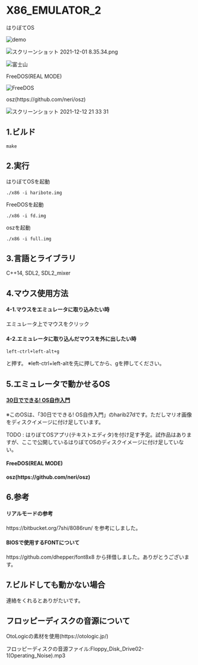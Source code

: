# X86_EMULATOR_2


<p>はりぼてOS</p>

![demo](https://user-images.githubusercontent.com/61189782/144729289-fe16a09d-d5dd-4b7d-8583-3b19e9381b3d.gif)

![スクリーンショット 2021-12-01 8.35.34.png](https://qiita-image-store.s3.ap-northeast-1.amazonaws.com/0/373549/39b0e3eb-4877-4f96-b63b-30673e38221f.png)

![富士山](https://user-images.githubusercontent.com/61189782/143998297-d17dd067-b59a-4762-8bde-caebc8ca174b.png)

<p>FreeDOS(REAL MODE)</p>

![FreeDOS](https://user-images.githubusercontent.com/61189782/145657637-3331b9cf-021e-4a1e-867c-b1b49b31a852.png)

<p>osz(https://github.com/neri/osz)</p>

![スクリーンショット 2021-12-12 21 33 31](https://user-images.githubusercontent.com/61189782/145712414-eed58221-06ef-42d8-9c6f-28fad542ae25.png)

<h2>1.ビルド</h2>

```
make
```

<h2>2.実行</h2>


はりぼてOSを起動
```
./x86 -i haribote.img
```

FreeDOSを起動
```
./x86 -i fd.img
```

oszを起動
```
./x86 -i full.img
```

<h2>3.言語とライブラリ</h2>
C++14, SDL2, SDL2_mixer

<h2>4.マウス使用方法</h2>

<h4>4-1.マウスをエミュレータに取り込みたい時</h4>
エミュレータ上でマウスをクリック

<h4>4-2.エミュレータに取り込んだマウスを外に出したい時</h4>

```
left-ctrl+left-alt+g
```
と押す。
※left-ctrl+left-altを先に押してから、gを押してください。

<h2>5.エミュレータで動かせるOS</h2>
<h4><a href="https://www.amazon.co.jp/30%E6%97%A5%E3%81%A7%E3%81%A7%E3%81%8D%E3%82%8B-OS%E8%87%AA%E4%BD%9C%E5%85%A5%E9%96%80-%E5%B7%9D%E5%90%88-%E7%A7%80%E5%AE%9F/dp/4839919844/ref=pd_vtp_5/356-0188609-1667566?pd_rd_w=qrIxz&pf_rd_p=949e26f5-c2ef-4c96-bfde-49d7614d0317&pf_rd_r=FQQA4209JZRMHNABD541&pd_rd_r=2bdba9dc-9d7d-401a-b66c-053b098be917&pd_rd_wg=dpohq&pd_rd_i=4839919844&psc=1">30日でできる! OS自作入門</a></h4>
<p>※このOSは、「30日でできる! OS自作入門」のharib27dです。ただしマリオ画像をディスクイメージに付け足しています。</p>
<p>TODO : はりぼてOSアプリ(テキストエディタ)を付け足す予定。試作品はありますが、ここで公開しているはりぼてOSのディスクイメージに付け足していない。</p>

<h4>FreeDOS(REAL MODE)</h4>

<h4>osz(https://github.com/neri/osz)</h4>

<h2>6.参考</h2>

<h4>リアルモードの参考</h4>
https://bitbucket.org/7shi/8086run/
を参考にしました。

<h4>BIOSで使用するFONTについて</h4>
https://github.com/dhepper/font8x8
から拝借しました。ありがとうございます。

<h2>7.ビルドしても動かない場合</h2>
連絡をくれるとありがたいです。

<h2>フロッピーディスクの音源について</h2>
<p>OtoLogicの素材を使用(https://otologic.jp/)</p>
<p>フロッピーディスクの音源ファイル:Floppy_Disk_Drive02-1(Operating_Noise).mp3</p>